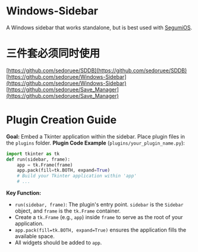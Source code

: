 # Windows-Sidebar
A Windows sidebar that works standalone, but is best used with [SegumiOS](https://github.com/sedoruee/SegumiOS).
# 三件套必须同时使用
[https://github.com/sedoruee/SDDB](https://github.com/sedoruee/SDDB)
[https://github.com/sedoruee/Windows-Sidebar](https://github.com/sedoruee/Windows-Sidebar)
[https://github.com/sedoruee/Save_Manager](https://github.com/sedoruee/Save_Manager)
# Plugin Creation Guide
**Goal:** Embed a Tkinter application within the sidebar.
Place plugin files in the `plugins` folder.
**Plugin Code Example** (`plugins/your_plugin_name.py`):
```python
import tkinter as tk
def run(sidebar, frame):
    app = tk.Frame(frame)
    app.pack(fill=tk.BOTH, expand=True)
    # Build your Tkinter application within 'app'
    # ...
```
**Key Function:**
*   `run(sidebar, frame)`: The plugin's entry point. `sidebar` is the `Sidebar` object, and `frame` is the `tk.Frame` container.
*   Create a `tk.Frame` (e.g., `app`) inside `frame` to serve as the root of your application.
*   `app.pack(fill=tk.BOTH, expand=True)` ensures the application fills the available space.
*   All widgets should be added to `app`.
